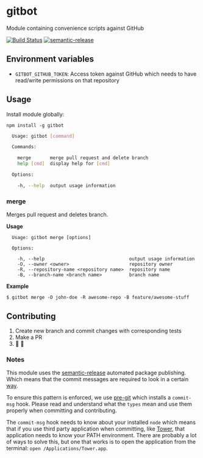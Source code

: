 # gitbot

Module containing convenience scripts against GitHub

[![Build Status](https://travis-ci.org/Springworks/gitbot.svg?branch=master)](https://travis-ci.org/Springworks/gitbot)
[![semantic-release](https://img.shields.io/badge/%20%20%F0%9F%93%A6%F0%9F%9A%80-semantic--release-e10079.svg)](https://github.com/semantic-release/semantic-release)

## Environment variables

- `GITBOT_GITHUB_TOKEN`: Access token against GitHub which needs to have read/write permissions on that repository

## Usage

Install module globally:

```
npm install -g gitbot
```

```bash
  Usage: gitbot [command]

  Commands:

    merge       merge pull request and delete branch
    help [cmd]  display help for [cmd]

  Options:

    -h, --help  output usage information
```

### merge
Merges pull request and deletes branch.

**Usage**
```
  Usage: gitbot merge [options]

  Options:

    -h, --help                               output usage information
    -O, --owner <owner>                      repository owner
    -R, --repository-name <repository name>  repository name
    -B, --branch-name <branch name>          branch name
```

**Example**

```
$ gitbot merge -O john-doe -R awesome-repo -B feature/awesome-stuff
```

## Contributing
1. Create new branch and commit changes with corresponding tests
2. Make a PR
3. :pray: :clap:

### Notes

This module uses the [semantic-release](https://github.com/semantic-release/semantic-release) automated package publishing. 
Which means that the commit messages are required to look in a certain [way](https://github.com/ajoslin/conventional-changelog/blob/master/conventions/angular.md).

To ensure this pattern is enforced, we use [pre-git](https://github.com/bahmutov/pre-git) which installs a `commit-msg` hook.
Please read and understand what the `types` mean and use them properly when committing and contributing.

The `commit-msg` hook needs to know about your installed `node` which means that if you use third party application when committing, like [Tower](http://www.git-tower.com/), that application needs to know your PATH environment.
There are probably a lot of ways to solve this, but one that works is to open the application from the terminal: `open /Applications/Tower.app`.
